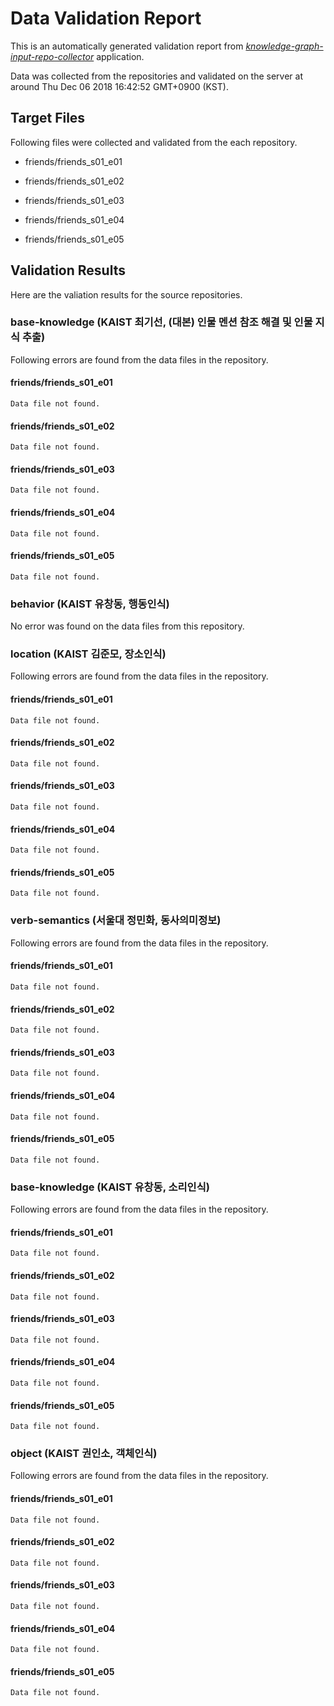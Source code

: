 # Data Validation Report

This is an automatically generated validation report from *[knowledge-graph-input-repo-collector](https://github.com/uilab-vtt/knowledge-graph-input-repo-collector)* application. 

Data was collected from the repositories and validated on the server at around Thu Dec 06 2018 16:42:52 GMT+0900 (KST).

## Target Files

Following files were collected and validated from the each repository.


- friends/friends_s01_e01

- friends/friends_s01_e02

- friends/friends_s01_e03

- friends/friends_s01_e04

- friends/friends_s01_e05


## Validation Results

Here are the valiation results for the source repositories. 


### base-knowledge (KAIST 최기선, (대본) 인물 멘션 참조 해결 및 인물 지식 추출)



Following errors are found from the data files in the repository.



#### friends/friends_s01_e01

```
Data file not found.
```



#### friends/friends_s01_e02

```
Data file not found.
```



#### friends/friends_s01_e03

```
Data file not found.
```



#### friends/friends_s01_e04

```
Data file not found.
```



#### friends/friends_s01_e05

```
Data file not found.
```






### behavior (KAIST 유창동, 행동인식)



No error was found on the data files from this repository.




### location (KAIST 김준모, 장소인식)



Following errors are found from the data files in the repository.



#### friends/friends_s01_e01

```
Data file not found.
```



#### friends/friends_s01_e02

```
Data file not found.
```



#### friends/friends_s01_e03

```
Data file not found.
```



#### friends/friends_s01_e04

```
Data file not found.
```



#### friends/friends_s01_e05

```
Data file not found.
```






### verb-semantics (서울대 정민화, 동사의미정보)



Following errors are found from the data files in the repository.



#### friends/friends_s01_e01

```
Data file not found.
```



#### friends/friends_s01_e02

```
Data file not found.
```



#### friends/friends_s01_e03

```
Data file not found.
```



#### friends/friends_s01_e04

```
Data file not found.
```



#### friends/friends_s01_e05

```
Data file not found.
```






### base-knowledge (KAIST 유창동, 소리인식)



Following errors are found from the data files in the repository.



#### friends/friends_s01_e01

```
Data file not found.
```



#### friends/friends_s01_e02

```
Data file not found.
```



#### friends/friends_s01_e03

```
Data file not found.
```



#### friends/friends_s01_e04

```
Data file not found.
```



#### friends/friends_s01_e05

```
Data file not found.
```






### object (KAIST 권인소, 객체인식)



Following errors are found from the data files in the repository.



#### friends/friends_s01_e01

```
Data file not found.
```



#### friends/friends_s01_e02

```
Data file not found.
```



#### friends/friends_s01_e03

```
Data file not found.
```



#### friends/friends_s01_e04

```
Data file not found.
```



#### friends/friends_s01_e05

```
Data file not found.
```





